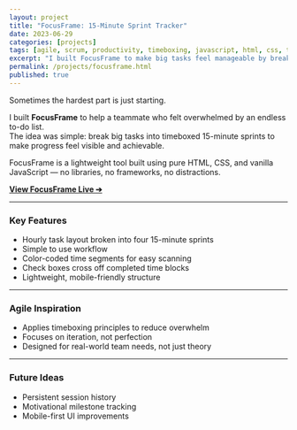 ```yaml
---
layout: project
title: "FocusFrame: 15-Minute Sprint Tracker"
date: 2023-06-29
categories: [projects]
tags: [agile, scrum, productivity, timeboxing, javascript, html, css, tools]
excerpt: "I built FocusFrame to make big tasks feel manageable by breaking work into visible, achievable 15-minute sprints."
permalink: /projects/focusframe.html
published: true
---
```


Sometimes the hardest part is just starting.

I built **FocusFrame** to help a teammate who felt overwhelmed by an endless to-do list.  
The idea was simple: break big tasks into timeboxed 15-minute sprints to make progress feel visible and achievable.

FocusFrame is a lightweight tool built using pure HTML, CSS, and vanilla JavaScript — no libraries, no frameworks, no distractions.

[**View FocusFrame Live ➔**](https://hellomynameisariel.github.io/focusframe/focusframe.html)

---

### Key Features
- Hourly task layout broken into four 15-minute sprints
- Simple to use workflow
- Color-coded time segments for easy scanning
- Check boxes cross off completed time blocks
- Lightweight, mobile-friendly structure

---

### Agile Inspiration
- Applies timeboxing principles to reduce overwhelm
- Focuses on iteration, not perfection
- Designed for real-world team needs, not just theory

---

### Future Ideas
- Persistent session history
- Motivational milestone tracking
- Mobile-first UI improvements
